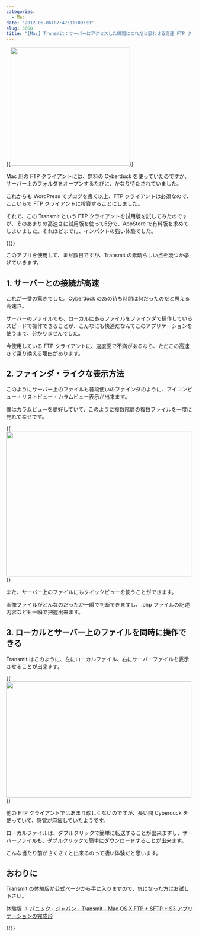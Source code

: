 ```yaml
---
categories:
  - Mac
date: "2012-05-06T07:47:11+09:00"
slug: 3668
title: "[Mac] Transmit：サーバーにアクセスした瞬間にこれだと思わせる高速 FTP クライアント"
---
```


{{<img alt="" src="/images/2012/05/3668_1.png" width="320" height="320">}}

Mac 用の FTP クライアントには、無料の Cyberduck を使っていたのですが、サーバー上のフォルダをオープンするたびに、かなり待たされていました。

これからも WordPress でブログを書く以上、FTP クライアントは必須なので、ここいらで FTP クライアントに投資することにしました。

それで、この Transmit という FTP クライアントを試用版を試してみたのですが、そのあまりの高速さに試用版を使って5分で、AppStore で有料版を求めてしまいました。それほどまでに、インパクトの強い体験でした。

{{<app id="403388562" title="Transmit 4.1.7（￥2,950）" src="http://a1.mzstatic.com/us/r1000/074/Purple/b9/cd/c2/mzi.vteyyuph.100x100-75.png">}}

このアプリを使用して、まだ数日ですが、Transmit の素晴らしい点を幾つか挙げていきます。

## 1. サーバーとの接続が高速

これが一番の驚きでした。Cyberduck のあの待ち時間は何だったのだと思える高速さ。

サーバーのファイルでも、ローカルにあるファイルをファインダで操作しているスピードで操作できることが、こんなにも快適だなんてこのアプリケーションを使うまで、分かりませんでした。

今使用している FTP クライアントに、速度面で不満があるなら、ただこの高速さで乗り換える理由があります。

## 2. ファインダ・ライクな表示方法

このようにサーバー上のファイルも普段使いのファインダのように、アイコンビュー・リストビュー・カラムビュー表示が出来ます。

僕はカラムビューを愛好していて、このように複数階層の複数ファイルを一度に見れて幸せです。

{{<img alt="" src="/images/2012/05/3668_2.png" width="500" height="391">}}

また、サーバー上のファイルにもクイックビューを使うことができます。

画像ファイルがどんなのだったか一瞬で判断できますし、.php ファイルの記述内容なども一瞬で把握出来ます。

## 3. ローカルとサーバー上のファイルを同時に操作できる

Transmit はこのように、左にローカルファイル、右にサーバーファイルを表示させることが出来ます。

{{<img alt="" src="/images/2012/05/3668_3.png" width="500" height="313">}}

他の FTP クライアントではあまり珍しくないのですが、長い間 Cyberduck を使っていて、感覚が麻痺していたようです。

ローカルファイルは、ダブルクリックで簡単に転送することが出来ますし、サーバーファイルも、ダブルクリックで簡単にダウンロードすることが出来ます。

こんな当たり前がさくさくと出来るのって凄い体験だと思います。

## おわりに

Transmit の体験版が公式ページから手に入りますので、気になった方はお試し下さい。	

体験版 → [パニック・ジャパン - Transmit - Mac OS X FTP + SFTP + S3 アプリケーションの完成形](http://panic.com/jp/transmit/)

{{<app id="403388562" title="Transmit 4.1.7（￥2,950）" src="http://a1.mzstatic.com/us/r1000/074/Purple/b9/cd/c2/mzi.vteyyuph.100x100-75.png">}}
